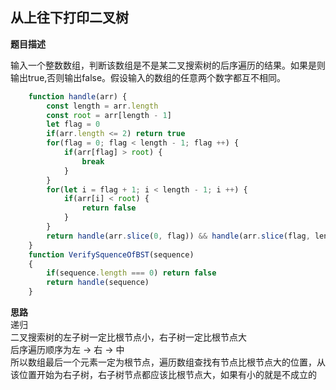 ## 从上往下打印二叉树
**题目描述**

输入一个整数数组，判断该数组是不是某二叉搜索树的后序遍历的结果。如果是则输出true,否则输出false。假设输入的数组的任意两个数字都互不相同。

```javascript
    function handle(arr) {
        const length = arr.length
        const root = arr[length - 1]
        let flag = 0
        if(arr.length <= 2) return true
        for(flag = 0; flag < length - 1; flag ++) {
            if(arr[flag] > root) {
                break
            }
        }
        for(let i = flag + 1; i < length - 1; i ++) {
            if(arr[i] < root) {
                return false
            }
        }
        return handle(arr.slice(0, flag)) && handle(arr.slice(flag, length - 1))
    }
    function VerifySquenceOfBST(sequence)
    {
        if(sequence.length === 0) return false
        return handle(sequence)
    }
```

**思路** <br>
递归<br>
二叉搜索树的左子树一定比根节点小，右子树一定比根节点大<br>
后序遍历顺序为左 -> 右 -> 中 <br>
所以数组最后一个元素一定为根节点，遍历数组查找有节点比根节点大的位置，从该位置开始为右子树，右子树节点都应该比根节点大，如果有小的就是不成立的